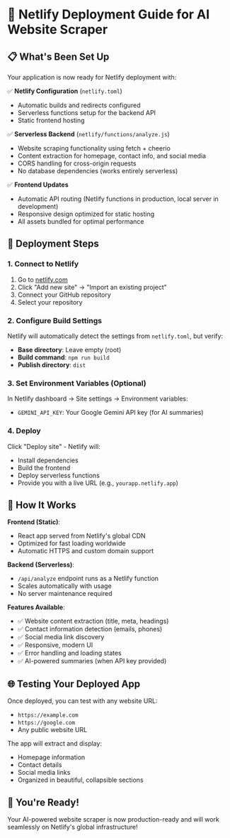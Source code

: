 # 🚀 Netlify Deployment Guide for AI Website Scraper

## 📋 What's Been Set Up

Your application is now ready for Netlify deployment with:

✅ **Netlify Configuration** (`netlify.toml`)
- Automatic builds and redirects configured
- Serverless functions setup for the backend API
- Static frontend hosting

✅ **Serverless Backend** (`netlify/functions/analyze.js`)
- Website scraping functionality using fetch + cheerio
- Content extraction for homepage, contact info, and social media
- CORS handling for cross-origin requests
- No database dependencies (works entirely serverless)

✅ **Frontend Updates**
- Automatic API routing (Netlify functions in production, local server in development)
- Responsive design optimized for static hosting
- All assets bundled for optimal performance

## 🎯 Deployment Steps

### 1. Connect to Netlify
1. Go to [netlify.com](https://netlify.com)
2. Click "Add new site" → "Import an existing project"
3. Connect your GitHub repository
4. Select your repository

### 2. Configure Build Settings
Netlify will automatically detect the settings from `netlify.toml`, but verify:
- **Base directory**: Leave empty (root)
- **Build command**: `npm run build`
- **Publish directory**: `dist`

### 3. Set Environment Variables (Optional)
In Netlify dashboard → Site settings → Environment variables:
- `GEMINI_API_KEY`: Your Google Gemini API key (for AI summaries)

### 4. Deploy
Click "Deploy site" - Netlify will:
- Install dependencies
- Build the frontend
- Deploy serverless functions
- Provide you with a live URL (e.g., `yourapp.netlify.app`)

## 🔧 How It Works

**Frontend (Static)**:
- React app served from Netlify's global CDN
- Optimized for fast loading worldwide
- Automatic HTTPS and custom domain support

**Backend (Serverless)**:
- `/api/analyze` endpoint runs as a Netlify function
- Scales automatically with usage
- No server maintenance required

**Features Available**:
- ✅ Website content extraction (title, meta, headings)
- ✅ Contact information detection (emails, phones)
- ✅ Social media link discovery
- ✅ Responsive, modern UI
- ✅ Error handling and loading states
- ✅ AI-powered summaries (when API key provided)

## 🌐 Testing Your Deployed App

Once deployed, you can test with any website URL:
- `https://example.com`
- `https://google.com`
- Any public website URL

The app will extract and display:
- Homepage information
- Contact details
- Social media links
- Organized in beautiful, collapsible sections

## 🎉 You're Ready!

Your AI-powered website scraper is now production-ready and will work seamlessly on Netlify's global infrastructure!